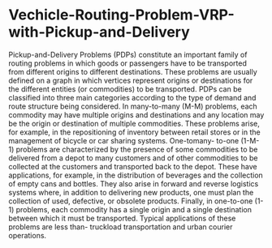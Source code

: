 # Vechicle-Routing-Problem-VRP-with-Pickup-and-Delivery
Pickup-and-Delivery Problems (PDPs) constitute an important family of routing problems in which goods or passengers have to be transported from different origins to different destinations. These problems are usually defined on a graph in which vertices represent origins or destinations for the different entities (or commodities) to be transported. PDPs can be classified into three main categories according to the type of demand and route structure being considered. In many-to-many (M-M) problems, each commodity may have multiple origins and destinations and any location may be the origin or destination of multiple commodities. These problems arise, for example, in the repositioning of inventory between retail stores or in the management of bicycle or car sharing systems. One-tomany- to-one (1-M-1) problems are characterized by the presence of some commodities to be delivered from a depot to many customers and of other commodities to be collected at the customers and transported back to the depot. These have applications, for example, in the distribution of beverages and the collection of empty cans and bottles. They also arise in forward and reverse logistics systems where, in addition to delivering new products, one must plan the collection of used, defective, or obsolete products. Finally, in one-to-one (1-1) problems, each commodity has a single origin and a single destination between which it must be transported. Typical applications of these problems are less than- truckload transportation and urban courier operations.
